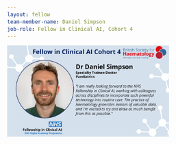 ```yaml
---
layout: fellow
team-member-name: Daniel Simpson
job-role: Fellow in Clinical AI, Cohort 4
---
```

<img src="/images/fellow/card/daniel-simpson-quote.jpg" alt="Alt text" style="width:75%;">